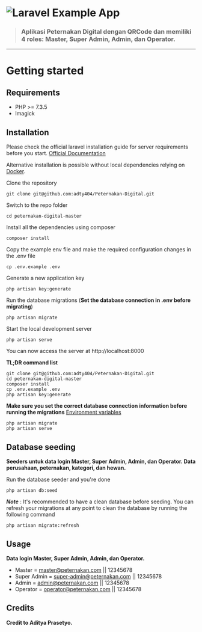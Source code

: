 # ![Laravel Example App](logo.png)

> ### Aplikasi Peternakan Digital dengan QRCode dan memiliki 4 roles: Master, Super Admin, Admin, dan Operator.

----------

# Getting started

## Requirements

* PHP >= 7.3.5
* Imagick

## Installation

Please check the official laravel installation guide for server requirements before you start. [Official Documentation](https://laravel.com/docs/5.4/installation#installation)

Alternative installation is possible without local dependencies relying on [Docker](#docker). 

Clone the repository

    git clone git@github.com:adty404/Peternakan-Digital.git

Switch to the repo folder

    cd peternakan-digital-master

Install all the dependencies using composer

    composer install

Copy the example env file and make the required configuration changes in the .env file

    cp .env.example .env

Generate a new application key

    php artisan key:generate

Run the database migrations (**Set the database connection in .env before migrating**)

    php artisan migrate

Start the local development server

    php artisan serve

You can now access the server at http://localhost:8000

**TL;DR command list**

    git clone git@github.com:adty404/Peternakan-Digital.git
    cd peternakan-digital-master
    composer install
    cp .env.example .env
    php artisan key:generate
    
**Make sure you set the correct database connection information before running the migrations** [Environment variables](#environment-variables)

    php artisan migrate
    php artisan serve

## Database seeding

**Seeders untuk data login Master, Super Admin, Admin, dan Operator. Data perusahaan, peternakan, kategori, dan hewan.**

Run the database seeder and you're done

    php artisan db:seed

***Note*** : It's recommended to have a clean database before seeding. You can refresh your migrations at any point to clean the database by running the following command

    php artisan migrate:refresh
    
## Usage

**Data login Master, Super Admin, Admin, dan Operator.**

* Master = master@peternakan.com || 12345678
* Super Admin = super-admin@peternakan.com || 12345678
* Admin = admin@peternakan.com || 12345678
* Operator = operator@peternakan.com || 12345678

## Credits

**Credit to Aditya Prasetyo.**
